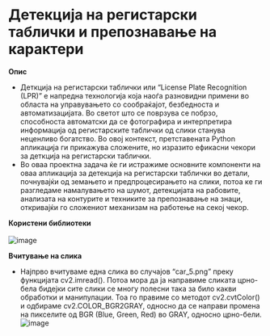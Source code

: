 # Детекција на регистарски таблички и препознавање на карактери

**Опис**
- Деткција на регистарски таблички или “License Plate Recognition (LPR)” е напредна
технологија која наоѓа разновидни примени во областа на управувањето со сообраќајот,
безбедноста и автоматизацијата. Во светот што се поврзува се побрзо, способноста
автоматски да се фотографира и интерпретира информација од регистарските таблички од
слики станува неценливо богатство. Во овој контекст, претставената Python апликација ги
прикажува сложените, но изразито ефикасни чекори за деткција на регистарски таблички.<br/>
- Во оваа проектна задача ќе ги истражиме основните компоненти на оваа апликација
за детекција на регистарски таблички во детали, почнувајќи од земањето и
предпроцесирањето на слики, потоа ке ги разгледаме намалувањето на шумот, детекцијата
на рабовите, анализата на контурите и техниките за препознавање на знаци, откривајќи го
сложениот механизам на работење на секој чекор.<br/>

**Користени библиотеки** <br/><br/>
![image](https://github.com/VlahovskiAndrej/license-plate-recognition/assets/95543841/e8528a38-d252-42d0-baec-a3dfd1dbc330)

**Вчитување на слика**
- Најпрво вчитуваме една слика во случајов “car_5.png” преку функцијата
cv2.imread(). Потоа мора да ја направиме сликата црно-бела бидејки сите слики се многу
полесни така за било какви обработки и манипулации. Тоа го правиме со методот
cv2.cvtColor() и одбираме cv2.COLOR_BGR2GRAY, односно да се направи промена на
пикселите од BGR (Blue, Green, Red) во GRAY, односно црно-бели.<br/>
![image](https://github.com/VlahovskiAndrej/license-plate-recognition/assets/95543841/aec5f64a-6393-4854-b63c-b62c58777fed)
